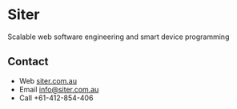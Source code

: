 # Siter
Scalable web software engineering and smart device programming

## Contact
 * Web [siter.com.au](http://www.siter.com.au)
 * Email [info@siter.com.au](info@siter.com.au)
 * Call +61-412-854-406
